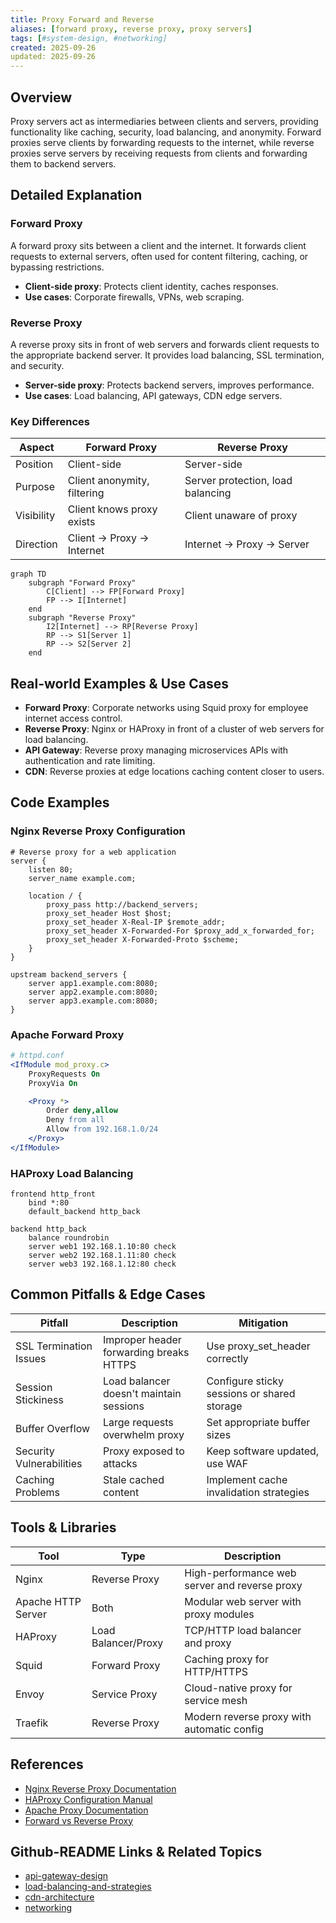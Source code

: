 ```yaml
---
title: Proxy Forward and Reverse
aliases: [forward proxy, reverse proxy, proxy servers]
tags: [#system-design, #networking]
created: 2025-09-26
updated: 2025-09-26
---
```


## Overview

Proxy servers act as intermediaries between clients and servers, providing functionality like caching, security, load balancing, and anonymity. Forward proxies serve clients by forwarding requests to the internet, while reverse proxies serve servers by receiving requests from clients and forwarding them to backend servers.

## Detailed Explanation

### Forward Proxy

A forward proxy sits between a client and the internet. It forwards client requests to external servers, often used for content filtering, caching, or bypassing restrictions.

- **Client-side proxy**: Protects client identity, caches responses.
- **Use cases**: Corporate firewalls, VPNs, web scraping.

### Reverse Proxy

A reverse proxy sits in front of web servers and forwards client requests to the appropriate backend server. It provides load balancing, SSL termination, and security.

- **Server-side proxy**: Protects backend servers, improves performance.
- **Use cases**: Load balancing, API gateways, CDN edge servers.

### Key Differences

| Aspect | Forward Proxy | Reverse Proxy |
|--------|---------------|---------------|
| Position | Client-side | Server-side |
| Purpose | Client anonymity, filtering | Server protection, load balancing |
| Visibility | Client knows proxy exists | Client unaware of proxy |
| Direction | Client → Proxy → Internet | Internet → Proxy → Server |

```mermaid
graph TD
    subgraph "Forward Proxy"
        C[Client] --> FP[Forward Proxy]
        FP --> I[Internet]
    end
    subgraph "Reverse Proxy"
        I2[Internet] --> RP[Reverse Proxy]
        RP --> S1[Server 1]
        RP --> S2[Server 2]
    end
```

## Real-world Examples & Use Cases

- **Forward Proxy**: Corporate networks using Squid proxy for employee internet access control.
- **Reverse Proxy**: Nginx or HAProxy in front of a cluster of web servers for load balancing.
- **API Gateway**: Reverse proxy managing microservices APIs with authentication and rate limiting.
- **CDN**: Reverse proxies at edge locations caching content closer to users.

## Code Examples

### Nginx Reverse Proxy Configuration

```nginx
# Reverse proxy for a web application
server {
    listen 80;
    server_name example.com;

    location / {
        proxy_pass http://backend_servers;
        proxy_set_header Host $host;
        proxy_set_header X-Real-IP $remote_addr;
        proxy_set_header X-Forwarded-For $proxy_add_x_forwarded_for;
        proxy_set_header X-Forwarded-Proto $scheme;
    }
}

upstream backend_servers {
    server app1.example.com:8080;
    server app2.example.com:8080;
    server app3.example.com:8080;
}
```

### Apache Forward Proxy

```apache
# httpd.conf
<IfModule mod_proxy.c>
    ProxyRequests On
    ProxyVia On

    <Proxy *>
        Order deny,allow
        Deny from all
        Allow from 192.168.1.0/24
    </Proxy>
</IfModule>
```

### HAProxy Load Balancing

```haproxy
frontend http_front
    bind *:80
    default_backend http_back

backend http_back
    balance roundrobin
    server web1 192.168.1.10:80 check
    server web2 192.168.1.11:80 check
    server web3 192.168.1.12:80 check
```

## Common Pitfalls & Edge Cases

| Pitfall | Description | Mitigation |
|---------|-------------|------------|
| SSL Termination Issues | Improper header forwarding breaks HTTPS | Use proxy_set_header correctly |
| Session Stickiness | Load balancer doesn't maintain sessions | Configure sticky sessions or shared storage |
| Buffer Overflow | Large requests overwhelm proxy | Set appropriate buffer sizes |
| Security Vulnerabilities | Proxy exposed to attacks | Keep software updated, use WAF |
| Caching Problems | Stale cached content | Implement cache invalidation strategies |

## Tools & Libraries

| Tool | Type | Description |
|------|------|-------------|
| Nginx | Reverse Proxy | High-performance web server and reverse proxy |
| Apache HTTP Server | Both | Modular web server with proxy modules |
| HAProxy | Load Balancer/Proxy | TCP/HTTP load balancer and proxy |
| Squid | Forward Proxy | Caching proxy for HTTP/HTTPS |
| Envoy | Service Proxy | Cloud-native proxy for service mesh |
| Traefik | Reverse Proxy | Modern reverse proxy with automatic config |

## References

- [Nginx Reverse Proxy Documentation](https://docs.nginx.com/nginx/admin-guide/web-server/reverse-proxy/)
- [HAProxy Configuration Manual](https://www.haproxy.org/#docs)
- [Apache Proxy Documentation](https://httpd.apache.org/docs/2.4/mod/mod_proxy.html)
- [Forward vs Reverse Proxy](https://www.cloudflare.com/learning/cdn/glossary/reverse-proxy/)

## Github-README Links & Related Topics

- [api-gateway-design](api-gateway-design/)
- [load-balancing-and-strategies](load-balancing-and-strategies/)
- [cdn-architecture](cdn-architecture/)
- [networking](networking/)
